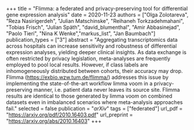 +++
title = "Flimma: a federated and privacy-preserving tool for differential gene expression analysis"
date = 2020-11-23
authors = ["Olga Zolotareva", "Reza Nasirigerdeh", "Julian Matschinske", "Reihaneh Torkzadehmahani", "Tobias Frisch", "Julian Späth", "david_blumenthal", "Amir Abbasinejad", "Paolo Tieri", "Nina K Wenke","markus_list", "Jan Baumbach"]
publication_types = ["3"]
abstract = "Aggregating transcriptomics data across hospitals can increase sensitivity and robustness of differential expression analyses, yielding deeper clinical insights. As data exchange is often restricted by privacy legislation, meta-analyses are frequently employed to pool local results. However, if class labels are inhomogeneously distributed between cohorts, their accuracy may drop. Flimma (https://exbio.wzw.tum.de/flimma/) addresses this issue by implementing the state-of-the-art workflow limma voom in a privacy-preserving manner, i.e. patient data never leaves its source site. Flimma results are identical to those generated by limma voom on combined datasets even in imbalanced scenarios where meta-analysis approaches fail."
selected = false
publication = "*arXiv*"
tags = ["federated"]
url_pdf = "https://arxiv.org/pdf/2010.16403.pdf"
url_preprint = "https://arxiv.org/abs/2010.16403"
+++

